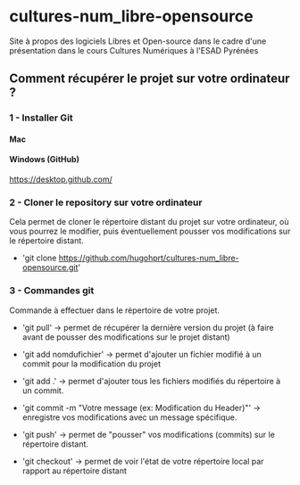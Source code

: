 # cultures-num_libre-opensource
Site à propos des logiciels Libres et Open-source dans le cadre d'une présentation dans le cours Cultures Numériques à l'ESAD Pyrénées

## Comment récupérer le projet sur votre ordinateur ?

### 1 - Installer Git
#### Mac

#### Windows (GitHub)
https://desktop.github.com/

### 2 - Cloner le repository sur votre ordinateur
Cela permet de cloner le répertoire distant du projet sur votre ordinateur, où vous pourrez le modifier, puis éventuellement pousser vos modifications sur le répertoire distant.

  - 'git clone https://github.com/hugohprt/cultures-num_libre-opensource.git'

### 3 - Commandes git
Commande à effectuer dans le répertoire de votre projet.

- 'git pull' 
-> permet de récupérer la dernière version du projet (à faire avant de pousser des modifications sur le projet distant)

- 'git add nomdufichier' 
-> permet d'ajouter un fichier modifié à un commit pour la modification du projet

- 'git add .'
-> permet d'ajouter tous les fichiers modifiés du répertoire à un commit.

- 'git commit -m "Votre message (ex: Modification du Header)"' 
-> enregistre vos modifications avec un message spécifique.

- 'git push' 
-> permet de "pousser" vos modifications (commits) sur le répertoire distant.

- 'git checkout' 
-> permet de voir l'état de votre répertoire local par rapport au répertoire distant
